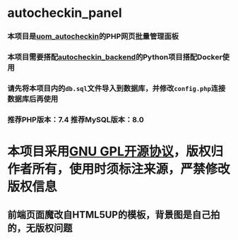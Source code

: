 # autocheckin_panel
### 本项目是[uom_autocheckin](https://github.com/pplulee/uom_autocheckin)的PHP网页批量管理面板
### 本项目需要搭配[autocheckin_backend](https://github.com/pplulee/autocheckin_backend)的Python项目搭配Docker使用
### 请先将本项目内的`db.sql`文件导入到数据库，并修改`config.php`连接数据库后再使用
### 推荐PHP版本：7.4 推荐MySQL版本：8.0
# 本项目采用[GNU GPL开源协议](LICENSE)，版权归作者所有，使用时须标注来源，严禁修改版权信息
## 前端页面魔改自HTML5UP的模板，背景图是自己拍的，无版权问题